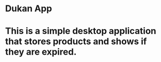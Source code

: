 # Dukan App
# This is a simple desktop application that stores products and shows if they are expired.

